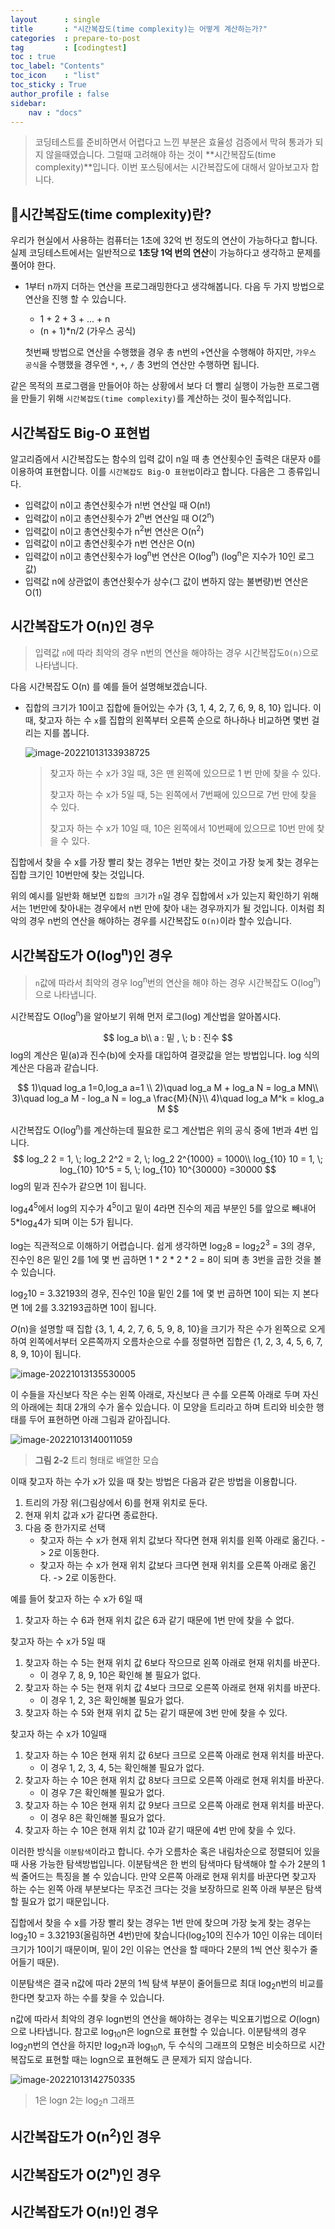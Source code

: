 ```yaml
---
layout      : single
title       : "시간복잡도(time complexity)는 어떻게 계산하는가?"
categories  : prepare-to-post
tag         : [codingtest] 
toc : true
toc_label: "Contents"
toc_icon	: "list"
toc_sticky : True
author_profile : false
sidebar:
    nav : "docs"
---
```



>  코딩테스트를 준비하면서 어렵다고 느낀 부분은 효율성 검증에서 막혀 통과가 되지 않을때였습니다. 그럴때 고려해야 하는 것이 **시간복잡도(time complexity)**입니다. 이번 포스팅에서는 시간복잡도에 대해서 알아보고자 합니다.

## 📝시간복잡도(time complexity)란?

 우리가 현실에서 사용하는 컴퓨터는 1초에 32억 번 정도의 연산이 가능하다고 합니다. 실제 코딩테스트에서는 일반적으로 **1초당 1억 번의 연산**이 가능하다고 생각하고 문제를 풀어야 한다. 

* 1부터 n까지 더하는 연산을 프로그래밍한다고 생각해봅니다. 다음 두 가지 방법으로 연산을 진행 할 수 있습니다. 

  * 1 + 2 + 3 + ... + n
  * (n + 1)*n/2 (가우스 공식)

   첫번째 방법으로 연산을 수행했을 경우 총 n번의 `+`연산을 수행해야 하지만, `가우스 공식`을 수행했을 경우엔 `*`, `+`, `/` 총 3번의 연산만 수행하면 됩니다. 

 같은 목적의 프로그램을 만들어야 하는 상황에서 보다 더 빨리 실행이 가능한 프로그램을 만들기 위해 `시간복잡도(time complexity)`를 계산하는 것이 필수적입니다.

## 시간복잡도 Big-O 표현법

   알고리즘에서 시간복잡도는 함수의 입력 값이 n일 때 총 연산횟수인 출력은 대문자 `O`를 이용하여 표현합니다. 이를 `시간복잡도 Big-O 표현법`이라고 합니다. 다음은 그 종류입니다.

* 입력값이 n이고 총연산횟수가 n!번 연산일 때 O(n!)
* 입력값이 n이고 총연산횟수가 2<sup>n</sup>번 연산일 때 O(2<sup>n</sup>)
* 입력값이 n이고 총연산횟수가 n<sup>2</sup>번 연산은 O(n<sup>2</sup>)
* 입력값이 n이고 총연산횟수가 n번 연산은 O(n)
* 입력값이 n이고 총연산횟수가 log<sup>n</sup>번 연산은 O(log<sup>n</sup>)
  (log<sup>n</sup>은 지수가 10인 로그값)
* 입력값 n에 상관없이 총연산횟수가 상수(그 값이 변하지 않는 불변량)번 연산은 O(1)

## 시간복잡도가 O(n)인 경우

>  입력값 `n`에 따라 최악의 경우 n번의 연산을 해야하는 경우 시간복잡도`O(n)`으로 나타냅니다.

다음 시간복잡도 O(n) 를 예를 들어 설명해보겠습니다.

* 집합의 크기가 10이고 집합에 들어있는 수가 {3, 1, 4, 2, 7, 6, 9, 8, 10} 입니다. 이 때, 찾고자 하는 수 `x`를 집합의 왼쪽부터 오른쪽 순으로 하나하나 비교하면 몇번 걸리는 지를 봅니다.

  ![image-20221013133938725](images/image-20221013133837901.png)

  > 찾고자 하는 수 x가 3일 때, 3은 맨 왼쪽에 있으므로 1 번 만에 찾을 수 있다. 
  >
  > 찾고자 하는 수 x가 5일 때, 5는 왼쪽에서 7번째에 있으므로 7번 만에 찾을 수 있다.
  >
  > 찾고자 하는 수 x가 10일 때, 10은 왼쪽에서 10번째에 있으므로 10번 만에 찾을 수 있다.

집합에서 찾을 수 x를 가장 빨리 찾는 경우는 1번만 찾는 것이고 가장 늦게 찾는 경우는 집합 크기인 10번만에 찾는 것입니다.

위의 예시를 일반화 해보면 `집합의 크기`가 `n`일 경우 집합에서 `x`가 있는지 확인하기 위해서는 1번만에 찾아내는 경우에서 n번 만에 찾아 내는 경우까지가 될 것입니다. 이처럼 최악의 경우 n번의 연산을 해야하는 경우를 시간복잡도 `O(n)`이라 할수 있습니다.

## 시간복잡도가 O(log<sup>n</sup>)인 경우

>  `n`값에 따라서 최악의 경우 log<sup>n</sup>번의 연산을 해야 하는 경우 시간복잡도 O(log<sup>n</sup>)으로 나타냅니다.

 시간복잡도 O(log<sup>n</sup>)을 알아보기 위해 먼저 로그(log) 계산법을 알아봅시다.

$$
log_a b\\
a : 밑 , \; b : 진수
$$
log의 계산은 밑(a)과 진수(b)에 숫자를 대입하여 결괏값을 얻는 방법입니다. log 식의 계산은 다음과 같습니다. 


$$
1)\quad log_a 1=0,log_a a=1 \\
2)\quad log_a M + log_a N = log_a MN\\
3)\quad log_a M - log_a N = log_a \frac{M}{N}\\
4)\quad log_a M^k = klog_a M
$$

시간복잡도 O(log<sup>n</sup>)를 계산하는데 필요한 로그 계산법은 위의 공식 중에 1번과 4번 입니다.
$$
log_2 2 = 1, \; log_2 2^2 = 2, \; log_2 2^{1000} = 1000\\
log_{10} 10 = 1, \; log_{10} 10^5 = 5, \; log_{10} 10^{30000} =30000
$$
log의 밑과 진수가 같으면 1이 됩니다. 

log<sub>4</sub>4<sup>5</sup>에서 log의 지수가 4<sup>5</sup>이고 밑이 4라면 진수의 제곱 부분인 5를 앞으로 빼내어 5*log<sub>4</sub>4가 되며 이는 5가 됩니다.

log는 직관적으로 이해하기 어렵습니다. 쉽게 생각하면 log<sub>2</sub>8 = log<sub>2</sub>2<sup>3</sup> = 3의 경우, 진수인 8은 밑인 2를 1에 몇 번 곱하면 1 * 2 * 2 * 2 = 8이 되며 총 3번을 곱한 것을 볼 수 있습니다.

log<sub>2</sub>10 = 3.32193의 경우, 진수인 10을 밑인 2를 1에 몇 번 곱하면 10이 되는 지 본다면 1에 2를 3.32193곱하면 10이 됩니다.

*O*(n)을 설명할 때 집합 {3, 1, 4, 2, 7, 6, 5, 9, 8, 10}을 크기가 작은 수가 왼쪽으로 오게 하여 왼쪽에서부터 오른쪽까지 오름차순으로 수를 정렬하면 집합은 {1, 2, 3, 4, 5, 6, 7, 8, 9, 10}이 됩니다.

![image-20221013135530005](images/image-20221013135530005.png)

이 수들을 자신보다 작은 수는 왼쪽 아래로, 자신보다 큰 수를 오른쪽 아래로 두며 자신의 아래에는 최대 2개의 수가 올수 있습니다. 이 모양을 트리라고 하며 트리와 비슷한 행태를 두어 표현하면 아래 그림과 같아집니다.

![image-20221013140011059](images/image-20221013140011059.png)

> **그림 2-2** 트리 형태로 배열한 모습

이때 찾고자 하는 수가 x가 있을 때 찾는 방법은 다음과 같은 방법을 이용합니다.

1. 트리의 가장 위(그림상에서 6)를 현재 위치로 둔다.
2. 현재 위치 값과 x가 같다면 종료한다.
3. 다음 중 한가지로 선택
   * 찾고자 하는 수 x가 현재 위치 값보다 작다면 현재 위치를 왼쪽 아래로 옮긴다. -> 2로 이동한다.
   * 찾고자 하는 수 x가 현재 위치 값보다 크다면 현재 위치를 오른쪽 아래로 옮긴다. -> 2로 이동한다.

예를 들어 찾고자 하는 수 x가 6일 때

1. 찾고자 하는 수 6과 현재 위치 값은 6과 같기 때문에 1번 만에 찾을 수 없다.

찾고자 하는 수 x가 5일 때

1. 찾고자 하는 수 5는 현재 위치 값 6보다 작으므로 왼쪽 아래로 현재 위치를 바꾼다.
   * 이 경우 7, 8, 9, 10은 확인해 볼 필요가 없다.
2. 찾고자 하는 수 5는 현재 위치 값 4보다 크므로 오른쪽 아래로 현재 위치를 바꾼다.
   * 이 경우 1, 2, 3은 확인해볼 필요가 없다.
3.  찾고자 하는 수 5와 현재 위치 값 5는 같기 때문에 3번 만에 찾을 수 있다.

찾고자 하는 수 x가 10일때

1. 찾고자 하는 수 10은 현재 위치 값 6보다 크므로 오른쪽 아래로 현재 위치를 바꾼다.
   * 이 경우 1, 2, 3, 4, 5는 확인해볼 필요가 없다.
2. 찾고자 하는 수 10은 현재 위치 값 8보다 크므로 오른쪽 아래로 현재 위치를 바꾼다.
   * 이 경우 7은 확인해볼 필요가 없다.
3. 찾고자 하는 수 10은 현재 위치 값 9보다 크므로 오른쪽 아래로 현재 위치를 바꾼다.
   * 이 경우 8은 확인해볼 필요가 없다.
4. 찾고자 하는 수 10은 현재 위치 값 10과 같기 때문에 4번 만에 찾을 수 있다.

 이러한 방식을 `이분탐색`이라고 합니다. 수가 오름차순 혹은 내림차순으로 정렬되어 있을 때 사용 가능한 탐색방법입니다. 이분탐색은 한 번의 탐색마다 탐색해야 할 수가 2분의 1씩 줄어드는 특징을 볼 수 있습니다. 만약 오른쪽 아래로 현재 위치를 바꾼다면 찾고자 하는 수는 왼쪽 아래 부분보다는 무조건 크다는 것을 보장하므로 왼쪽 아래 부분은 탐색할 필요가 없기 때문입니다.

 집합에서 찾을 수 x를 가장 빨리 찾는 경우는 1번 만에 찾으며 가장 늦게 찾는 경우는 log<sub>2</sub>10 = 3.32193(올림하면 4번)만에 찾습니다(log<sub>2</sub>10의 진수가 10인 이유는 데이터 크기가 10이기 때문이며, 밑이 2인 이유는 연산을 할 때마다 2분의 1씩 연산 횟수가 줄어들기 때문).

 이분탐색은 결국 n값에 따라 2분의 1씩 탐색 부분이 줄어들므로 최대 log<sub>2</sub>n번의 비교를 한다면 찾고자 하는 수를 찾을 수 있습니다. 

 n값에 따라서 최악의 경우 logn번의 연산을 해야하는 경우는 빅오표기법으로 *O*(logn)으로 나타냅니다. 참고로 log<sub>10</sub>n은 logn으로 표현할 수 있습니다. 이분탐색의 경우 log<sub>2</sub>n번의 연산을 하지만 log<sub>2</sub>n과 log<sub>10</sub>n, 두 수식의 그래프의 모형은 비슷하므로 시간 복잡도로 표현할 때는 logn으로 표현해도 큰 문제가 되지 않습니다.

![image-20221013142750335](images/image-20221013142750335.png)

> 1은  logn 2는 log<sub>2</sub>n 그래프

## 시간복잡도가 O(n<sup>2</sup>)인 경우

## 시간복잡도가 O(2<sup>n</sup>)인 경우

## 시간복잡도가 O(n!)인 경우

